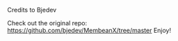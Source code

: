 Credits to Bjedev


Check out the original repo: https://github.com/bjedev/MembeanX/tree/master
Enjoy!
